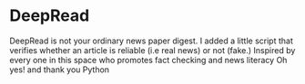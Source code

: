 # DeepRead
DeepRead is not your ordinary news paper digest. I added a little script that verifies whether an article is reliable (i.e real news) or not (fake.)
Inspired by every one in this space who promotes fact checking and news literacy
Oh yes! and thank you Python
